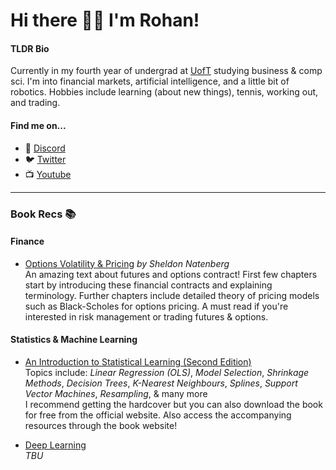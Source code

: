 <!-- [![Typing SVG](https://readme-typing-svg.demolab.com?font=Inter&weight=700&duration=2000&pause=5000&color=8A2FFF&vCenter=true&width=435&lines=Hi%2C+I'm+Rohan+%F0%9F%98%89;Welcome+to+my+Github+Page!)](https://git.io/typing-svg) -->

# Hi there 👋🏼 I'm Rohan!

#### TLDR Bio

Currently in my fourth year of undergrad at [UofT](https://instagram.com/uoft) studying business & comp sci. I'm into financial markets, artificial intelligence, and a little bit of robotics. Hobbies include learning (about new things), tennis, working out, and trading.


#### Find me on...
- 💬 [Discord](https://rohantinna.com/discord)
- 🐦 [Twitter](https://twitter.com/rohantinna)
- 📺 [Youtube](https://youtube.com/@rohan_tinna)


---

### Book Recs 📚

#### Finance
- [Options Volatility & Pricing](https://a.co/d/eYvVgtB) *by Sheldon Natenberg* <br/>
  An amazing text about futures and options contract! First few chapters start by introducing these financial contracts and explaining terminology. Further chapters include detailed theory of pricing models such as Black-Scholes for options pricing. A must read if you're interested in risk management or trading futures & options.

#### Statistics & Machine Learning
- [An Introduction to Statistical Learning (Second Edition)](https://www.statlearning.com) <br/>
  Topics include: _Linear Regression (OLS)_, _Model Selection_, _Shrinkage Methods_, _Decision Trees_, _K-Nearest Neighbours_, _Splines_, _Support Vector Machines_, _Resampling_, & many more <br/>
  I recommend getting the hardcover but you can also download the book for free from the official website. Also access the accompanying resources through the book website!
  
 - [Deep Learning](https://www.deeplearningbook.org) <br/>
_TBU_

